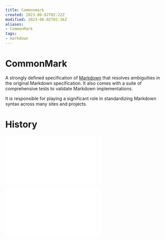 ```yaml
---
title: Commonmark
created: 2023-06-02T02:22Z
modified: 2023-06-02T02:36Z
aliases:
- CommonMark
tags:
- markdown
---
```


# CommonMark

A strongly defined specification of [Markdown](markdown.md) that resolves ambiguities in the original Markdown specification. It also comes with a suite of comprehensive tests to validate Markdown implementations.

It is responsible for playing a significant role in standardizing Markdown syntax across many sites and projects.

# History

![202306020222](../entries/202306020222.md)

![202306020236](../entries/202306020236.md)
